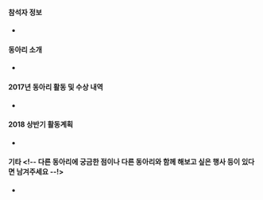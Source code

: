 <!--- 
제목은 "[동아리명] - 스터디 분야" 형태로 작성해주세요~
동아리 소개와 활동 내용은 개발관련 로 작성부탁드립니다. (동아리 내 친목 활동, MT, 홈커밍데이 등은 제외하여 주세요~)
사진이나 파일 등 더 추가하고 싶은 사항이 있으면 편하게 올려주세요!
!--->

#### 참석자 정보 <!-- 이름/소속/메일주소 등 !-->
 - 

#### 동아리 소개 <!-- 스터디분야/활동 내용, 홈 페이지 등 !-->
 - 

#### 2017년 동아리 활동 및 수상 내역
 - 

#### 2018 상반기 활동계획
 - 

#### 기타 <!-- 다른 동아리에 궁금한 점이나 다른 동아리와 함께 해보고 싶은 행사 등이 있다면 남겨주세요 --!>
 - 
